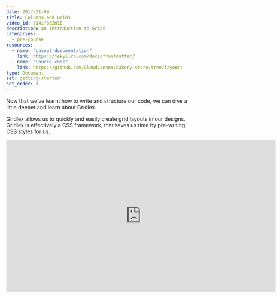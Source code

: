 ```yaml
---
date: 2017-01-09
title: Columns and Grids
video_id: 714if83ZH1E
description: an introduction to Grids
categories:
  - pre-course
resources:
  - name: "Layout documentation"
    link: https://jekyllrb.com/docs/frontmatter/
  - name: "Source code"
    link: https://github.com/CloudCannon/bakery-store/tree/layouts
type: Document
set: getting-started
set_order: 1
---
```



Now that we’ve learnt how to write and structure our code, we can dive a little deeper and learn about Gridlex.

Gridlex allows us to quickly and easily create grid layouts in our designs. Gridlex is effectively a CSS framework, that saves us time by pre-writing CSS styles for us.

<iframe width="720" height="406" src="https://www.youtube.com/embed/EYwtVDbkmrI" frameborder="0" allow="accelerometer; autoplay; encrypted-media; gyroscope; picture-in-picture" allowfullscreen></iframe>
